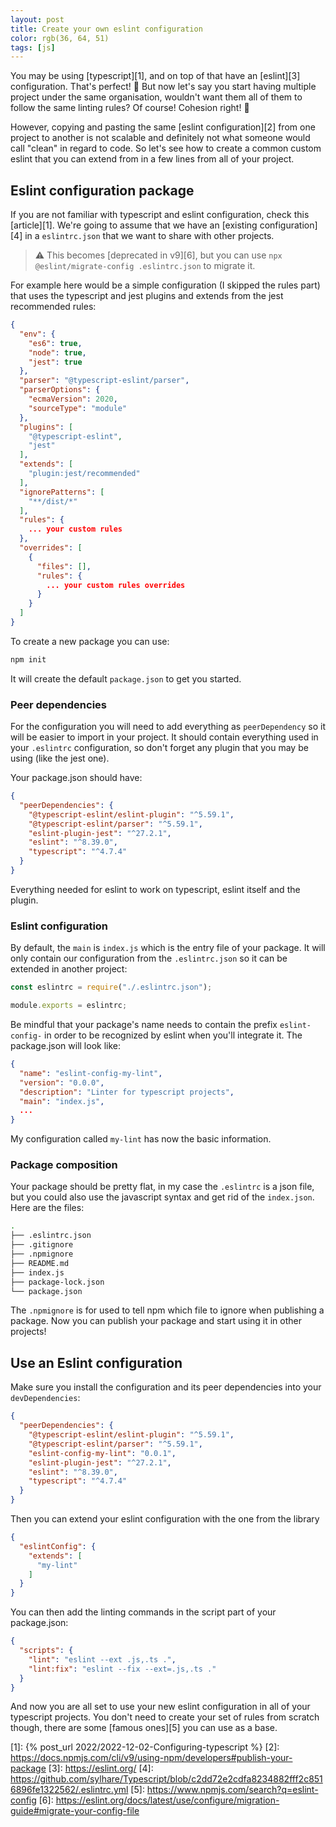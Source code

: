 ```yaml
---
layout: post
title: Create your own eslint configuration
color: rgb(36, 64, 51)
tags: [js]
---
```


You may be using [typescript][1], and on top of that have an [eslint][3] configuration.
That's perfect! 🤩 But now let's say you start having multiple project under the same organisation,
wouldn't want them all of them to follow the same linting rules? Of course! Cohesion right! 🙆

However, copying and pasting the same [eslint configuration][2] from one project to another is not
scalable and definitely not what someone would call "clean" in regard to code. 
So let's see how to create a common custom eslint that you can extend from in a few lines from all of
your project.

## Eslint configuration package

If you are not familiar with typescript and eslint configuration, check this [article][1].
We're going to assume that we have an [existing configuration][4] in a `eslintrc.json` that we want to 
share with other projects.

> ⚠️ This becomes [deprecated in v9][6], but you can use `npx @eslint/migrate-config .eslintrc.json` to migrate it.

For example here would be a simple configuration (I skipped the rules part) that uses the typescript
and jest plugins and extends from the jest recommended rules:

```json
{
  "env": {
    "es6": true,
    "node": true,
    "jest": true
  },
  "parser": "@typescript-eslint/parser",
  "parserOptions": {
    "ecmaVersion": 2020,
    "sourceType": "module"
  },
  "plugins": [
    "@typescript-eslint",
    "jest"
  ],
  "extends": [
    "plugin:jest/recommended"
  ],
  "ignorePatterns": [
    "**/dist/*"
  ],
  "rules": {
    ... your custom rules
  },
  "overrides": [
    {
      "files": [],
      "rules": { 
        ... your custom rules overrides 
      }
    }
  ]
}
```

To create a new package you can use:

```sh
npm init
```

It will create the default `package.json` to get you started.

### Peer dependencies

For the configuration you will need to add everything as `peerDependency` so it will be easier to 
import in your project. It should contain everything used in your `.eslintrc` configuration, so 
don't forget any plugin that you may be using (like the jest one).

Your package.json should have:

```json
{
  "peerDependencies": {
    "@typescript-eslint/eslint-plugin": "^5.59.1",
    "@typescript-eslint/parser": "^5.59.1",
    "eslint-plugin-jest": "^27.2.1",
    "eslint": "^8.39.0",
    "typescript": "^4.7.4"
  }
}
```

Everything needed for eslint to work on typescript, eslint itself and the plugin.

### Eslint configuration

By default, the `main` is `index.js` which is the entry file of your package.
It will only contain our configuration from the `.eslintrc.json` so it can be extended
in another project:

```js
const eslintrc = require("./.eslintrc.json");

module.exports = eslintrc;
```

Be mindful that your package's name needs to contain the prefix `eslint-config-` in order to be
recognized by eslint when you'll integrate it.
The package.json will look like:

```json
{
  "name": "eslint-config-my-lint",
  "version": "0.0.0",
  "description": "Linter for typescript projects",
  "main": "index.js",
  ...
}
```

My configuration called `my-lint` has now the basic information.

### Package composition

Your package should be pretty flat, in my case the `.eslintrc` is a json file, but you could also use the
javascript syntax and get rid of the `index.json`. Here are the files:

```sh
.
├── .eslintrc.json
├── .gitignore
├── .npmignore
├── README.md
├── index.js
├── package-lock.json
└── package.json
```

The `.npmignore` is for used to tell npm which file to ignore when publishing a package.
Now you can publish your package and start using it in other projects!

## Use an Eslint configuration

Make sure you install the configuration and its peer dependencies into your `devDependencies`:

```json
{
  "peerDependencies": {
    "@typescript-eslint/eslint-plugin": "^5.59.1",
    "@typescript-eslint/parser": "^5.59.1",
    "eslint-config-my-lint": "0.0.1",
    "eslint-plugin-jest": "^27.2.1",
    "eslint": "^8.39.0",
    "typescript": "^4.7.4"
  }
}
```

Then you can extend your eslint configuration with the one from the library

```json
{
  "eslintConfig": {
    "extends": [
      "my-lint"
    ]
  }
}
```

You can then add the linting commands in the script part of your package.json:

```json
{
  "scripts": {
    "lint": "eslint --ext .js,.ts .",
    "lint:fix": "eslint --fix --ext=.js,.ts ."
  }
}
```

And now you are all set to use your new eslint configuration in all of your typescript projects.
You don't need to create your set of rules from scratch though, there are some [famous ones][5] you can use
as a base.

[1]: {% post_url 2022/2022-12-02-Configuring-typescript %}
[2]: https://docs.npmjs.com/cli/v9/using-npm/developers#publish-your-package
[3]: https://eslint.org/
[4]: https://github.com/sylhare/Typescript/blob/c2dd72e2cdfa8234882fff2c8516896fe1322562/.eslintrc.yml
[5]: https://www.npmjs.com/search?q=eslint-config
[6]: https://eslint.org/docs/latest/use/configure/migration-guide#migrate-your-config-file